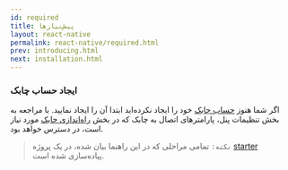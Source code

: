 ```yaml
---
id: required
title: پیش‌نیازها
layout: react-native
permalink: react-native/required.html
prev: introducing.html
next: installation.html
---
```


### ایجاد حساب چابک
اگر شما هنوز [حساب چابک](http://chabokpush.com) خود را ایجاد نکرده‌اید ابتدا آن را ایجاد نمایید. با مراجعه به بخش تنظیمات پنل، پارامترهای اتصال به چابک  که در بخش [راه‌اندازی چابک](setup.html) مورد نیاز است، در دسترس خواهد بود. 


>`نکته:`  تمامی مراحلی که در این راهنما بیان شده، در یک پروژه [starter](https://github.com/chabokpush/chabok-client-js) پیاده‌سازی شده است.

